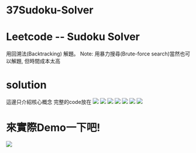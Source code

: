 # 37Sudoku-Solver
#  Leetcode -- Sudoku Solver
用回溯法(Backtracking) 解題。
Note: 用暴力搜尋(Brute-force search)當然也可以解題, 但時間成本太高

# solution
這邊只介紹核心概念 完整的code放在 
![](https://i.imgur.com/AQyrUBF.jpg)
![](https://i.imgur.com/ZdaWx4L.jpg)
![](https://i.imgur.com/KPe40Y3.jpg)
![](https://i.imgur.com/Jzho0AQ.jpg)
![](https://i.imgur.com/4ZIXZUD.jpg)
![](https://i.imgur.com/ceqGkJL.jpg)
![](https://i.imgur.com/Exx0EDV.jpg)

# 來實際Demo一下吧!
![](https://i.imgur.com/jXx8uyz.gif)
